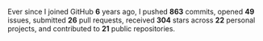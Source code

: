 Ever since I joined GitHub **6** years ago, I pushed **863** commits, opened **49** issues, submitted **26** pull requests, received **304** stars across **22** personal projects, and contributed to **21** public repositories.